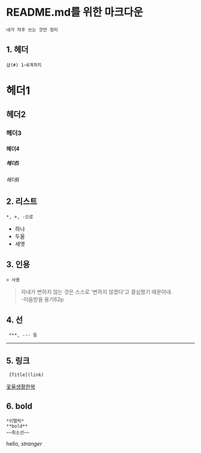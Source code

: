 # README.md를 위한 마크다운
	내가 자주 쓰는 것만 정리

## 1. 헤더
	샵(#) 1~6개까지
# 헤더1
## 헤더2
### 헤더3
#### 헤더4
##### 헤더5
###### 헤더6

## 2. 리스트
	*, +, -으로
* 하나
 * 두울
  * 세엣

## 3. 인용
	> 사용
>자네가 변하지 않는 것은 스스로 '변하지 않겠다'고 결심했기 때문이네.<br>
> -미움받을 용기62p

## 4. 선
	 ***, --- 등
***

## 5. 링크
	 [Title](link)
[꽃율생활한복](http://www.floweryul.co.kr)

## 6. bold
	*이탤릭*
	**bold**
	~~취소선~~
hello, *stranger*




